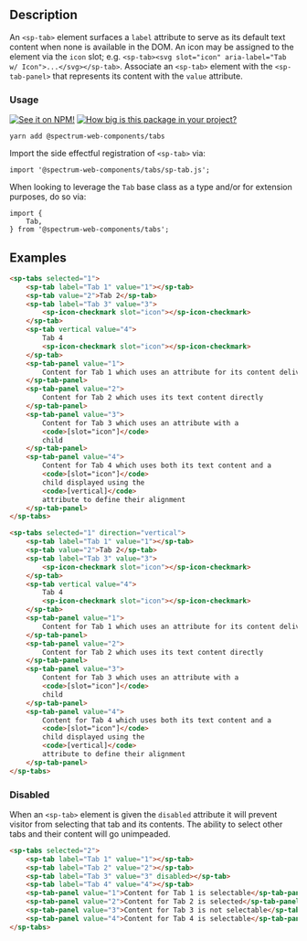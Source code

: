 ## Description

An `<sp-tab>` element surfaces a `label` attribute to serve as its default text content when none is available in the DOM. An icon may be assigned to the element via the `icon` slot; e.g. `<sp-tab><svg slot="icon" aria-label="Tab w/ Icon">...</svg></sp-tab>`. Associate an `<sp-tab>` element with the `<sp-tab-panel>` that represents its content with the `value` attribute.

### Usage

[![See it on NPM!](https://img.shields.io/npm/v/@spectrum-web-components/tabs?style=for-the-badge)](https://www.npmjs.com/package/@spectrum-web-components/tabs)
[![How big is this package in your project?](https://img.shields.io/bundlephobia/minzip/@spectrum-web-components/tabs?style=for-the-badge)](https://bundlephobia.com/result?p=@spectrum-web-components/tabs)

```
yarn add @spectrum-web-components/tabs
```

Import the side effectful registration of `<sp-tab>` via:

```
import '@spectrum-web-components/tabs/sp-tab.js';
```

When looking to leverage the `Tab` base class as a type and/or for extension purposes, do so via:

```
import {
    Tab,
} from '@spectrum-web-components/tabs';
```

## Examples

```html
<sp-tabs selected="1">
    <sp-tab label="Tab 1" value="1"></sp-tab>
    <sp-tab value="2">Tab 2</sp-tab>
    <sp-tab label="Tab 3" value="3">
        <sp-icon-checkmark slot="icon"></sp-icon-checkmark>
    </sp-tab>
    <sp-tab vertical value="4">
        Tab 4
        <sp-icon-checkmark slot="icon"></sp-icon-checkmark>
    </sp-tab>
    <sp-tab-panel value="1">
        Content for Tab 1 which uses an attribute for its content delivery
    </sp-tab-panel>
    <sp-tab-panel value="2">
        Content for Tab 2 which uses its text content directly
    </sp-tab-panel>
    <sp-tab-panel value="3">
        Content for Tab 3 which uses an attribute with a
        <code>[slot="icon"]</code>
        child
    </sp-tab-panel>
    <sp-tab-panel value="4">
        Content for Tab 4 which uses both its text content and a
        <code>[slot="icon"]</code>
        child displayed using the
        <code>[vertical]</code>
        attribute to define their alignment
    </sp-tab-panel>
</sp-tabs>
```

```html
<sp-tabs selected="1" direction="vertical">
    <sp-tab label="Tab 1" value="1"></sp-tab>
    <sp-tab value="2">Tab 2</sp-tab>
    <sp-tab label="Tab 3" value="3">
        <sp-icon-checkmark slot="icon"></sp-icon-checkmark>
    </sp-tab>
    <sp-tab vertical value="4">
        Tab 4
        <sp-icon-checkmark slot="icon"></sp-icon-checkmark>
    </sp-tab>
    <sp-tab-panel value="1">
        Content for Tab 1 which uses an attribute for its content delivery
    </sp-tab-panel>
    <sp-tab-panel value="2">
        Content for Tab 2 which uses its text content directly
    </sp-tab-panel>
    <sp-tab-panel value="3">
        Content for Tab 3 which uses an attribute with a
        <code>[slot="icon"]</code>
        child
    </sp-tab-panel>
    <sp-tab-panel value="4">
        Content for Tab 4 which uses both its text content and a
        <code>[slot="icon"]</code>
        child displayed using the
        <code>[vertical]</code>
        attribute to define their alignment
    </sp-tab-panel>
</sp-tabs>
```

### Disabled

When an `<sp-tab>` element is given the `disabled` attribute it will prevent visitor from selecting that tab and its contents. The ability to select other tabs and their content will go unimpeaded.

```html
<sp-tabs selected="2">
    <sp-tab label="Tab 1" value="1"></sp-tab>
    <sp-tab label="Tab 2" value="2"></sp-tab>
    <sp-tab label="Tab 3" value="3" disabled></sp-tab>
    <sp-tab label="Tab 4" value="4"></sp-tab>
    <sp-tab-panel value="1">Content for Tab 1 is selectable</sp-tab-panel>
    <sp-tab-panel value="2">Content for Tab 2 is selected</sp-tab-panel>
    <sp-tab-panel value="3">Content for Tab 3 is not selectable</sp-tab-panel>
    <sp-tab-panel value="4">Content for Tab 4 is selectable</sp-tab-panel>
</sp-tabs>
```
